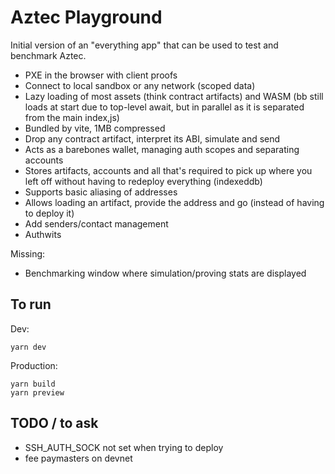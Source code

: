 # Aztec Playground

Initial version of an "everything app" that can be used to test and benchmark Aztec.

  * PXE in the browser with client proofs
  * Connect to local sandbox or any network (scoped data)
  * Lazy loading of most assets (think contract artifacts) and WASM (bb still loads at start due to top-level await, but in parallel as it is separated from the main index,js)
  * Bundled by vite, 1MB compressed
  * Drop any contract artifact, interpret its ABI, simulate and send
  * Acts as a barebones wallet, managing auth scopes and separating accounts
  * Stores artifacts, accounts and all that's required to pick up where you left off without having to redeploy everything (indexeddb)
  * Supports basic aliasing of addresses
  * Allows loading an artifact, provide the address and go (instead of having to deploy it)
  * Add senders/contact management
  * Authwits

Missing:

  * Benchmarking window where simulation/proving stats are displayed

## To run

Dev:

```
yarn dev
```

Production:

```
yarn build
yarn preview
``````

## TODO / to ask

- SSH_AUTH_SOCK not set when trying to deploy
- fee paymasters on devnet
